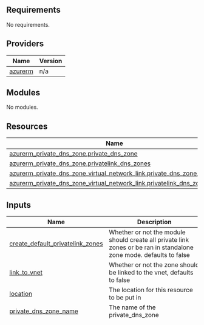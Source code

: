 ## Requirements

No requirements.

## Providers

| Name | Version |
|------|---------|
| <a name="provider_azurerm"></a> [azurerm](#provider\_azurerm) | n/a |

## Modules

No modules.

## Resources

| Name | Type |
|------|------|
| [azurerm_private_dns_zone.private_dns_zone](https://registry.terraform.io/providers/hashicorp/azurerm/latest/docs/resources/private_dns_zone) | resource |
| [azurerm_private_dns_zone.privatelink_dns_zones](https://registry.terraform.io/providers/hashicorp/azurerm/latest/docs/resources/private_dns_zone) | resource |
| [azurerm_private_dns_zone_virtual_network_link.private_dns_zone_link](https://registry.terraform.io/providers/hashicorp/azurerm/latest/docs/resources/private_dns_zone_virtual_network_link) | resource |
| [azurerm_private_dns_zone_virtual_network_link.privatelink_dns_zone_link](https://registry.terraform.io/providers/hashicorp/azurerm/latest/docs/resources/private_dns_zone_virtual_network_link) | resource |

## Inputs

| Name | Description | Type | Default | Required |
|------|-------------|------|---------|:--------:|
| <a name="input_create_default_privatelink_zones"></a> [create\_default\_privatelink\_zones](#input\_create\_default\_privatelink\_zones) | Whether or not the module should create all private link zones or be ran in standalone zone mode. defaults to false | `bool` | `false` | no |
| <a name="input_link_to_vnet"></a> [link\_to\_vnet](#input\_link\_to\_vnet) | Whether or not the zone should be linked to the vnet, defaults to false | `bool` | `false` | no |
| <a name="input_location"></a> [location](#input\_location) | The location for this resource to be put in | `string` | n/a | yes |
| <a name="input_private_dns_zone_name"></a> [private\_dns\_zone\_name](#input\_private\_dns\_zone\_name) | The name of the private\_dns\_zone | `string` | `null` | no |
| <a name="input_privatelink_dns_zones"></a> [privatelink\_dns\_zones](#input\_privatelink\_dns\_zones) | A set of objects which lists a MAJORITY of privatelink zones, to be used inside the module.  Please ensure you check for the latest DNS zones here before using this and expecting the result: https://learn.microsoft.com/en-us/azure/private-link/private-endpoint-dns | <pre>set(object({<br>    resource_type = string<br>    subresource   = string<br>    zone_name     = string<br>    forwarders    = string<br>  }))</pre> | <pre>[<br>  {<br>    "forwarders": "azure-automation.net",<br>    "resource_type": "Microsoft.Automation/automationAccounts",<br>    "subresource": "Webhook, DSCAndHybridWorker",<br>    "zone_name": "privatelink.azure-automation.net"<br>  },<br>  {<br>    "forwarders": "database.windows.net",<br>    "resource_type": "Microsoft.Sql/servers",<br>    "subresource": "sqlServer",<br>    "zone_name": "privatelink.database.windows.net"<br>  },<br>  {<br>    "forwarders": "database.windows.net",<br>    "resource_type": "Microsoft.Sql/managedInstances",<br>    "subresource": "",<br>    "zone_name": "privatelink.sql.database.windows.net"<br>  },<br>  {<br>    "forwarders": "sql.azuresynapse.net",<br>    "resource_type": "Microsoft.Synapse/workspaces",<br>    "subresource": "Sql",<br>    "zone_name": "privatelink.sql.azuresynapse.net"<br>  },<br>  {<br>    "forwarders": "dev.azuresynapse.net",<br>    "resource_type": "Microsoft.Synapse/workspaces",<br>    "subresource": "Dev",<br>    "zone_name": "privatelink.dev.azuresynapse.net"<br>  },<br>  {<br>    "forwarders": "azuresynapse.net",<br>    "resource_type": "Microsoft.Synapse/privateLinkHubs",<br>    "subresource": "Web",<br>    "zone_name": "privatelink.azuresynapse.net"<br>  },<br>  {<br>    "forwarders": "blob.core.windows.net",<br>    "resource_type": "Microsoft.Storage/storageAccounts",<br>    "subresource": "Blob",<br>    "zone_name": "privatelink.blob.core.windows.net"<br>  },<br>  {<br>    "forwarders": "table.core.windows.net",<br>    "resource_type": "Microsoft.Storage/storageAccounts",<br>    "subresource": "Table",<br>    "zone_name": "privatelink.table.core.windows.net"<br>  },<br>  {<br>    "forwarders": "queue.core.windows.net",<br>    "resource_type": "Microsoft.Storage/storageAccounts",<br>    "subresource": "Queue",<br>    "zone_name": "privatelink.queue.core.windows.net"<br>  },<br>  {<br>    "forwarders": "file.core.windows.net",<br>    "resource_type": "Microsoft.Storage/storageAccounts",<br>    "subresource": "File",<br>    "zone_name": "privatelink.file.core.windows.net"<br>  },<br>  {<br>    "forwarders": "web.core.windows.net",<br>    "resource_type": "Microsoft.Storage/storageAccounts",<br>    "subresource": "Web",<br>    "zone_name": "privatelink.web.core.windows.net"<br>  },<br>  {<br>    "forwarders": "dfs.core.windows.net",<br>    "resource_type": "Microsoft.Storage/storageAccounts",<br>    "subresource": "Data Lake File System Gen2",<br>    "zone_name": "privatelink.dfs.core.windows.net"<br>  },<br>  {<br>    "forwarders": "documents.azure.com",<br>    "resource_type": "Microsoft.DocumentDb/databaseAccounts",<br>    "subresource": "Sql",<br>    "zone_name": "privatelink.documents.azure.com"<br>  },<br>  {<br>    "forwarders": "mongo.cosmos.azure.com",<br>    "resource_type": "Microsoft.DocumentDb/databaseAccounts",<br>    "subresource": "MongoDB",<br>    "zone_name": "privatelink.mongo.cosmos.azure.com"<br>  },<br>  {<br>    "forwarders": "cassandra.cosmos.azure.com",<br>    "resource_type": "Microsoft.DocumentDb/databaseAccounts",<br>    "subresource": "Cassandra",<br>    "zone_name": "privatelink.cassandra.cosmos.azure.com"<br>  },<br>  {<br>    "forwarders": "gremlin.cosmos.azure.com",<br>    "resource_type": "Microsoft.DocumentDb/databaseAccounts",<br>    "subresource": "Gremlin",<br>    "zone_name": "privatelink.gremlin.cosmos.azure.com"<br>  },<br>  {<br>    "forwarders": "table.cosmos.azure.com",<br>    "resource_type": "Microsoft.DocumentDb/databaseAccounts",<br>    "subresource": "Table",<br>    "zone_name": "privatelink.table.cosmos.azure.com"<br>  },<br>  {<br>    "forwarders": "westeurope.batch.azure.com",<br>    "resource_type": "Microsoft.Batch/batchAccounts",<br>    "subresource": "batchAccount",<br>    "zone_name": "privatelink.batch.azure.com"<br>  },<br>  {<br>    "forwarders": "postgres.database.azure.com",<br>    "resource_type": "Microsoft.DBforPostgreSQL/servers",<br>    "subresource": "postgresqlServer",<br>    "zone_name": "privatelink.postgres.database.azure.com"<br>  },<br>  {<br>    "forwarders": "mysql.database.azure.com",<br>    "resource_type": "Microsoft.DBforMySQL/servers",<br>    "subresource": "mysqlServer",<br>    "zone_name": "privatelink.mysql.database.azure.com"<br>  },<br>  {<br>    "forwarders": "mariadb.database.azure.com",<br>    "resource_type": "Microsoft.DBforMariaDB/servers",<br>    "subresource": "mariadbServer",<br>    "zone_name": "privatelink.mariadb.database.azure.com"<br>  },<br>  {<br>    "forwarders": "vault.azure.net",<br>    "resource_type": "Microsoft.KeyVault/vaults",<br>    "subresource": "vault",<br>    "zone_name": "privatelink.vaultcore.azure.net"<br>  },<br>  {<br>    "forwarders": "managedhsm.azure.net",<br>    "resource_type": "Microsoft.KeyVault/managedHSMs",<br>    "subresource": "Managed HSMs",<br>    "zone_name": "privatelink.managedhsm.azure.net"<br>  },<br>  {<br>    "forwarders": "westeurope.azmk8s.io",<br>    "resource_type": "Microsoft.ContainerService/managedClusters",<br>    "subresource": "management",<br>    "zone_name": "privatelink.westeurope.azmk8s.io"<br>  },<br>  {<br>    "forwarders": "search.windows.net",<br>    "resource_type": "Microsoft.Search/searchServices",<br>    "subresource": "searchService",<br>    "zone_name": "privatelink.search.windows.net"<br>  },<br>  {<br>    "forwarders": "azurecr.io",<br>    "resource_type": "Microsoft.ContainerRegistry/registries",<br>    "subresource": "registry",<br>    "zone_name": "privatelink.azurecr.io"<br>  },<br>  {<br>    "forwarders": "azconfig.io",<br>    "resource_type": "Microsoft.AppConfiguration/configurationStores",<br>    "subresource": "configurationStores",<br>    "zone_name": "privatelink.azconfig.io"<br>  },<br>  {<br>    "forwarders": "westeurope.backup.windowsazure.com",<br>    "resource_type": "Microsoft.RecoveryServices/vaults",<br>    "subresource": "AzureBackup",<br>    "zone_name": "privatelink.westeurope.backup.windowsazure.com"<br>  },<br>  {<br>    "forwarders": "westeurope.siterecovery.windowsazure.com",<br>    "resource_type": "Microsoft.RecoveryServices/vaults",<br>    "subresource": "AzureSiteRecovery",<br>    "zone_name": "privatelink.siterecovery.windowsazure.com"<br>  },<br>  {<br>    "forwarders": "servicebus.windows.net",<br>    "resource_type": "Microsoft.EventHub/namespaces",<br>    "subresource": "namespace",<br>    "zone_name": "privatelink.servicebus.windows.net"<br>  },<br>  {<br>    "forwarders": "azure-devices.net",<br>    "resource_type": "Microsoft.Devices/IotHubs",<br>    "subresource": "iotHub",<br>    "zone_name": "privatelink.azure-devices.net"<br>  },<br>  {<br>    "forwarders": "azure-devices-provisioning.net",<br>    "resource_type": "Microsoft.Devices/ProvisioningServices",<br>    "subresource": "iotDps",<br>    "zone_name": "privatelink.azure-devices-provisioning.net"<br>  },<br>  {<br>    "forwarders": "eventgrid.azure.net",<br>    "resource_type": "Microsoft.EventGrid/topics",<br>    "subresource": "topic",<br>    "zone_name": "privatelink.eventgrid.azure.net"<br>  },<br>  {<br>    "forwarders": "azurewebsites.net",<br>    "resource_type": "Microsoft.Web/sites",<br>    "subresource": "sites",<br>    "zone_name": "privatelink.azurewebsites.net"<br>  },<br>  {<br>    "forwarders": "scm.azurewebsites.net",<br>    "resource_type": "Microsoft.Web/sites",<br>    "subresource": "sites",<br>    "zone_name": "scm.privatelink.azurewebsites.net"<br>  },<br>  {<br>    "forwarders": "api.azureml.ms",<br>    "resource_type": "Microsoft.MachineLearningServices/workspaces",<br>    "subresource": "amlworkspace",<br>    "zone_name": "privatelink.api.azureml.ms"<br>  },<br>  {<br>    "forwarders": "service.signalr.net",<br>    "resource_type": "Microsoft.SignalRService/SignalR",<br>    "subresource": "signalR",<br>    "zone_name": "privatelink.service.signalr.net"<br>  },<br>  {<br>    "forwarders": "monitor.azure.com",<br>    "resource_type": "Microsoft.Insights/privateLinkScopes",<br>    "subresource": "azuremonitor",<br>    "zone_name": "privatelink.monitor.azure.com"<br>  },<br>  {<br>    "forwarders": "oms.opinsights.azure.com",<br>    "resource_type": "Microsoft.Insights/privateLinkScopes",<br>    "subresource": "omsagent",<br>    "zone_name": "privatelink.oms.opinsights.azure.com"<br>  },<br>  {<br>    "forwarders": "ods.opinsights.azure.com",<br>    "resource_type": "Microsoft.Insights/privateLinkScopes",<br>    "subresource": "odsagent",<br>    "zone_name": "privatelink.ods.opinsights.azure.com"<br>  },<br>  {<br>    "forwarders": "agentsvc.azure-automation.net",<br>    "resource_type": "Microsoft.Insights/privateLinkScopes",<br>    "subresource": "agentsvc",<br>    "zone_name": "privatelink.agentsvc.azure-automation.net"<br>  },<br>  {<br>    "forwarders": "westeurope.afs.azure.net",<br>    "resource_type": "Microsoft.StorageSync/storageSyncServices",<br>    "subresource": "afs",<br>    "zone_name": "westeurope.privatelink.afs.azure.net"<br>  },<br>  {<br>    "forwarders": "datafactory.azure.net",<br>    "resource_type": "Microsoft.DataFactory/factories",<br>    "subresource": "dataFactory",<br>    "zone_name": "privatelink.datafactory.azure.net"<br>  },<br>  {<br>    "forwarders": "adf.azure.com",<br>    "resource_type": "Microsoft.DataFactory/factories",<br>    "subresource": "portal",<br>    "zone_name": "privatelink.adf.azure.com"<br>  },<br>  {<br>    "forwarders": "redis.cache.windows.net",<br>    "resource_type": "Microsoft.Cache/Redis",<br>    "subresource": "redisCache",<br>    "zone_name": "privatelink.redis.cache.windows.net"<br>  },<br>  {<br>    "forwarders": "redisenterprise.cache.azure.net",<br>    "resource_type": "Microsoft.Cache/RedisEnterprise",<br>    "subresource": "redisEnterprise",<br>    "zone_name": "privatelink.redisenterprise.cache.azure.net"<br>  },<br>  {<br>    "forwarders": "purview.azure.com",<br>    "resource_type": "Microsoft.Purview",<br>    "subresource": "account",<br>    "zone_name": "privatelink.purview.azure.com"<br>  },<br>  {<br>    "forwarders": "purview.azure.com",<br>    "resource_type": "Microsoft.Purview",<br>    "subresource": "portal",<br>    "zone_name": "privatelink.purviewstudio.azure.com"<br>  },<br>  {<br>    "forwarders": "digitaltwins.azure.net",<br>    "resource_type": "Microsoft.DigitalTwins",<br>    "subresource": "digitalTwinsInstances",<br>    "zone_name": "privatelink.digitaltwins.azure.net"<br>  },<br>  {<br>    "forwarders": "azurehdinsight.net",<br>    "resource_type": "Microsoft.HDInsight",<br>    "subresource": null,<br>    "zone_name": "privatelink.azurehdinsight.net"<br>  },<br>  {<br>    "forwarders": "his.arc.azure.com",<br>    "resource_type": "Microsoft.HybridCompute",<br>    "subresource": "hybridcompute",<br>    "zone_name": "privatelink.his.arc.azure.com"<br>  },<br>  {<br>    "forwarders": "media.azure.net",<br>    "resource_type": "Microsoft.Media",<br>    "subresource": "keydelivery",<br>    "zone_name": "privatelink.media.azure.net"<br>  },<br>  {<br>    "forwarders": "westeurope.kusto.windows.net",<br>    "resource_type": "Microsoft.Kusto",<br>    "subresource": "",<br>    "zone_name": "privatelink.westeurope.kusto.windows.net"<br>  },<br>  {<br>    "forwarders": "azurestaticapps.net",<br>    "resource_type": "Microsoft.Web/staticSites",<br>    "subresource": "staticSites",<br>    "zone_name": "privatelink.azurestaticapps.net"<br>  },<br>  {<br>    "forwarders": "prod.migration.windowsazure.com",<br>    "resource_type": "Microsoft.Migrate",<br>    "subresource": "",<br>    "zone_name": "privatelink.prod.migration.windowsazure.com"<br>  },<br>  {<br>    "forwarders": "azure-api.net",<br>    "resource_type": "Microsoft.ApiManagement/service",<br>    "subresource": "gateway",<br>    "zone_name": "privatelink.azure-api.net"<br>  },<br>  {<br>    "forwarders": "analysis.windows.net",<br>    "resource_type": "Microsoft.PowerBI/privateLinkServicesForPowerBI",<br>    "subresource": "",<br>    "zone_name": "privatelink.analysis.windows.net"<br>  },<br>  {<br>    "forwarders": "europe.directline.botframework.com",<br>    "resource_type": "Microsoft.BotService/botServices",<br>    "subresource": "Bot",<br>    "zone_name": "privatelink.directline.botframework.com"<br>  },<br>  {<br>    "forwarders": "europe.token.botframework.com",<br>    "resource_type": "Microsoft.BotService/botServices",<br>    "subresource": "Token",<br>    "zone_name": "privatelink.token.botframework.com"<br>  },<br>  {<br>    "forwarders": "workspace.azurehealthcareapis.com",<br>    "resource_type": "Microsoft.HealthcareApis/workspaces",<br>    "subresource": "healthcareworkspace",<br>    "zone_name": "privatelink.workspace.azurehealthcareapis.com"<br>  },<br>  {<br>    "forwarders": "",<br>    "resource_type": "Microsoft.Databricks/workspaces",<br>    "subresource": "databricks_ui_api, browser_authentication",<br>    "zone_name": "privatelink.azuredatabricks.net"<br>  }<br>]</pre> | no |
| <a name="input_rg_name"></a> [rg\_name](#input\_rg\_name) | The name of the resource group, this module does not create a resource group, it is expecting the value of a resource group already exists | `string` | n/a | yes |
| <a name="input_soa_record"></a> [soa\_record](#input\_soa\_record) | The SOA record block is one is used | `any` | `null` | no |
| <a name="input_tags"></a> [tags](#input\_tags) | A map of the tags to use on the resources that are deployed with this module. | `map(string)` | <pre>{<br>  "source": "terraform"<br>}</pre> | no |
| <a name="input_vnet_id"></a> [vnet\_id](#input\_vnet\_id) | The vnet id the dns zones should be linked to | `string` | `null` | no |
| <a name="input_vnet_link_name"></a> [vnet\_link\_name](#input\_vnet\_link\_name) | The name of the vnet link if one is made, defaults to null | `string` | `null` | no |

## Outputs

| Name | Description |
|------|-------------|
| <a name="output_dns_number_of_record_sets"></a> [dns\_number\_of\_record\_sets](#output\_dns\_number\_of\_record\_sets) | The max number of virtual network links with registration |
| <a name="output_dns_zone_id"></a> [dns\_zone\_id](#output\_dns\_zone\_id) | The dns zone ids |
| <a name="output_dns_zone_max_number_of_record_sets"></a> [dns\_zone\_max\_number\_of\_record\_sets](#output\_dns\_zone\_max\_number\_of\_record\_sets) | The max number of record sets |
| <a name="output_dns_zone_max_number_of_virtual_network_links"></a> [dns\_zone\_max\_number\_of\_virtual\_network\_links](#output\_dns\_zone\_max\_number\_of\_virtual\_network\_links) | The dns max number of virtual network links |
| <a name="output_dns_zone_max_number_of_virtual_network_links_with_registration"></a> [dns\_zone\_max\_number\_of\_virtual\_network\_links\_with\_registration](#output\_dns\_zone\_max\_number\_of\_virtual\_network\_links\_with\_registration) | The max number of virtual network links with registration |
| <a name="output_dns_zone_name"></a> [dns\_zone\_name](#output\_dns\_zone\_name) | The dns zone name |
| <a name="output_vnet_link_id"></a> [vnet\_link\_id](#output\_vnet\_link\_id) | The vnet link ids |
